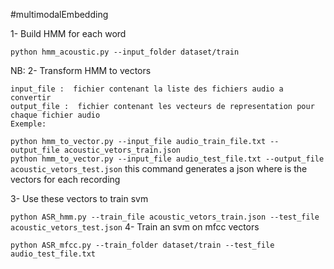 #multimodalEmbedding

1- Build HMM for each word

   `python hmm_acoustic.py --input_folder dataset/train`
   
   NB:
2- Transform HMM to vectors

    input_file :  fichier contenant la liste des fichiers audio a convertir
    output_file :  fichier contenant les vecteurs de representation pour chaque fichier audio
    Exemple:
   `python hmm_to_vector.py --input_file audio_train_file.txt --output_file acoustic_vetors_train.json`  
    `python hmm_to_vector.py --input_file audio_test_file.txt --output_file acoustic_vetors_test.json`
   this command generates a json where is the vectors for each recording
   
3- Use these vectors to train svm

   `python ASR_hmm.py --train_file acoustic_vetors_train.json --test_file  acoustic_vetors_test.json`
4- Train an svm on mfcc vectors

   `python ASR_mfcc.py --train_folder dataset/train --test_file  audio_test_file.txt`
